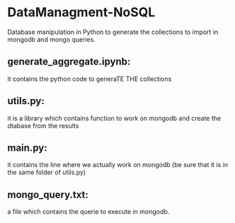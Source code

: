 # DataManagment-NoSQL
Database manipulation in Python to generate the collections to import in mongodb and mongo queries.

## generate_aggregate.ipynb:
  it contains the python code to generaTE THE collections
  
## utils.py:
  it is a library which contains function to work on mongodb and create the dtabase from the results

## main.py:
  it contains the line where we actually work on mongodb (be sure that it is in the same folder of utils.py)

## mongo_query.txt:
   a file which contains the querie to execute in mongodb.

